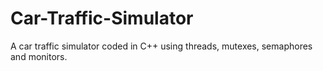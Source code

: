 # Car-Traffic-Simulator
A car traffic simulator coded in C++ using threads, mutexes, semaphores and monitors.
